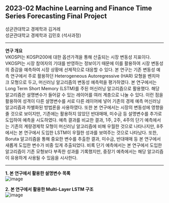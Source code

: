 ## 2023-02 Machine Learning and Finance Time Series Forecasting Final Project

성균관대학교 경제학과 김겨레  
성균관대학교 경제학과 김민호 (석사과정)

----
**연구 개요**  
VKOSPI는 KOSPI200에 대한 옵션가격을 통해 산출되는 시장 변동성 지표이다. VKOSPI는 시장 참여자의 기대를 반영하는 정보이기 때문에 이를 활용하여 시장 변동성의 증감을 예측하여 시장 상황에 선제적으로 대응할 수 있다. 본 연구는 기존 변동성 예측 연구에서 주로 활용하던 Heterogeneous Autoregressive (HAR) 모형을 벤치마크 모형으로 두고, 머신러닝 알고리즘의 변동성 예측력을 평가하였다. 본 연구에서는 Long Term Short Memory (LSTM)를 주된 머신러닝 알고리즘으로 활용했다. 해당 알고리즘은 설명변수가 들어갈 수 있는 레이어를 여러 계층으로 나눌 수 있다. 이런 점을 활용하여 성격이 다른 설명변수를 서로 다른 레이어에 넣어 기존의 경제 예측 머신러닝 알고리즘과 차별화된 방법론을 사용하였다. 또한 본 연구에서는 시장의 변동성에 영향을 줄 것으로 보이지만, 기존에는 활용하지 않았던 반대매매, 미수금 등 설명변수를 추가로 도입하여 예측을 시도하였다. 예측 결과를 비교한 결과, 1주, 2주, 4주의 단기 예측에서는 기존의 계량경제학 모형이 머신러닝 알고리즘에 비해 우월한 것으로 나타나지만, 8주에서는 본 연구에서 도입한 LSTM이 우월한 성과를 보여주는 것으로 나타났다. 또한, Boruta 알고리즘을 통해 중요한 변수를 추출한 결과, 미수금, 반대매매 등 본 연구에서 새롭게 도입한 변수가 비중 있게 추출되었다. 비록 단기 예측에서는 본 연구에서 도입한 알고리즘이 기존 모형보다 부족한 성과를 기록했지만, 중장기 예측에서는 해당 알고리즘이 유용하게 사용될 수 있음을 시사한다.

----
**1. 본 연구에서 활용한 설명변수 목록**  
![image](https://github.com/popper6508/202302_MLFTF_final/assets/118153199/1fc1633f-fb60-48df-969a-c7e295a4064a)


**2. 본 연구에서 활용한 Multi-Layer LSTM 구조**  
![image](https://github.com/popper6508/202302_MLFTF_final/assets/118153199/c2f20d48-3b3a-49d0-9937-51cfe54eed35)

